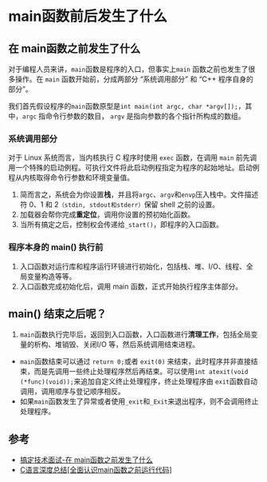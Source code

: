 # main函数前后发生了什么

## 在 main函数之前发生了什么

对于编程人员来讲，`main`函数是程序的入口，但事实上`main` 函数之前也发生了很多操作。在 `main` 函数开始前，分成两部分 “系统调用部分” 和 “C++ 程序自身的部分”。

我们首先假设程序的`main`函数原型是`int main(int argc, char *argv[]);`，其中，`argc` 指命令行参数的数目， `argv` 是指向参数的各个指针所构成的数组。

### 系统调用部分

对于 Linux 系统而言，当内核执行 C 程序时使用 `exec` 函数，在调用 `main` 前先调用一个特殊的启动例程。可执行文件将此启动例程指定为程序的起始地址。启动例程从内核取得命令行参数和环境变量值。

1. 简而言之，系统会为你设置**栈**，并且将`argc`、`argv`和`envp`压入栈中。文件描述符 0、1 和 2`（stdin, stdout和stderr）`保留 shell 之前的设置。
2. 加载器会帮你完成**重定位**，调用你设置的预初始化函数。
3. 当所有搞定之后，控制权会传递给`_start()`，即程序的入口函数。

### 程序本身的 main() 执行前

1. 入口函数对运行库和程序运行环镜进行初始化，包括栈、堆、I/O、线程、全局变量构造等等。
2. 入口函数完成初始化后，调用 main 函数，正式开始执行程序主体部分。

## main() 结束之后呢？

1. `main`函数执行完毕后，返回到入口函数，入口函数进行**清理工作**，包括全局变量的析构、堆销毁、关闭I/O 等，然后系统调用结束进程。

- `main`函数结束可以通过 `return 0;`或者 `exit(0)` 来结束，此时程序并非直接结束，而是先调用一些终止处理程序然后再结束。可以使用`int atexit(void (*func)(void));`来追加自定义终止处理程序，终止处理程序由 `exit`函数自动调用，调用顺序与登记顺序相反。
- 如果`main`函数发生了异常或者使用`_exit`和`_Exit`来退出程序，则不会调用终止处理程序。

## 参考

- [搞定技术面试-在 main函数之前发生了什么](https://juejin.im/post/5e0450d86fb9a016214ce037)
- [C语言深度总结[全面认识main函数之前运行代码]](https://www.jianshu.com/p/4260d859f181)
